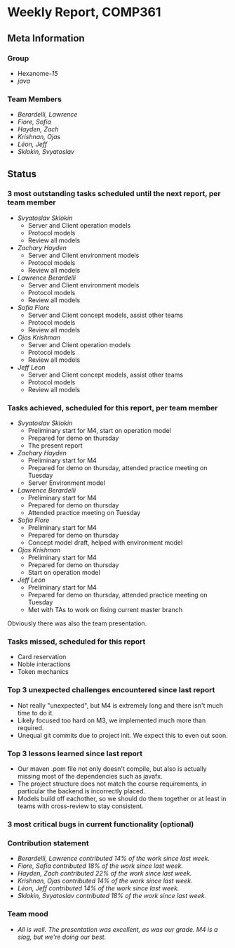 # Weekly Report, COMP361

## Meta Information

### Group

 * Hexanome-*15*
 * *java*

### Team Members

 * *Berardelli, Lawrence*
 * *Fiore, Sofia*
 * *Hayden, Zach*
 * *Krishnan, Ojas*
 * *Léon, Jeff*
 * *Sklokin, Svyatoslav*

## Status

### 3 most outstanding tasks scheduled until the next report, per team member

* *Svyatoslav Sklokin*
   * Server and Client operation models
   * Protocol models
   * Review all models
 * *Zachary Hayden*
   * Server and Client environment models
   * Protocol models
   * Review all models
 * *Lawrence Berardelli*
   * Server and Client environment models
   * Protocol models
   * Review all models
 * *Sofia Fiore*
   * Server and Client concept models, assist other teams
   * Protocol models
   * Review all models
 * *Ojas Krishman*
   * Server and Client operation models
   * Protocol models
   * Review all models
 * *Jeff Leon*
   * Server and Client concept models, assist other teams
   * Protocol models
   * Review all models

### Tasks achieved, scheduled for this report, per team member

 * *Svyatoslav Sklokin*
   * Preliminary start for M4, start on operation model
   * Prepared for demo on thursday
   * The present report
 * *Zachary Hayden*
   * Preliminary start for M4
   * Prepared for demo on thursday, attended practice meeting on Tuesday
   * Server Environment model
 * *Lawrence Berardelli*
   * Preliminary start for M4
   * Prepared for demo on thursday
   * Attended practice meeting on Tuesday
 * *Sofia Fiore*
   * Preliminary start for M4
   * Prepared for demo on thursday
   * Concept model draft, helped with environment model
 * *Ojas Krishman*
   * Preliminary start for M4
   * Prepared for demo on thursday
   * Start on operation model
 * *Jeff Leon*
   * Preliminary start for M4
   * Prepared for demo on thursday, attended practice meeting on Tuesday
   * Met with TAs to work on fixing current master branch
 
Obviously there was also the team presentation.

### Tasks missed, scheduled for this report

 * Card reservation
 * Noble interactions
 * Token mechanics

### Top 3 unexpected challenges encountered since last report

 * Not really "unexpected", but M4 is extremely long and there isn't much time to do it.
 * Likely focused too hard on M3, we implemented much more than required.
 * Unequal git commits due to project init. We expect this to even out soon.

### Top 3 lessons learned since last report

 * Our maven .pom file not only doesn't compile, but also is actually missing most of the dependencies such as javafx.
 * The project structure does not match the course requirements, in particular the backend is incorrectly placed.
 * Models build off eachother, so we should do them together or at least in teams with cross-review to stay consistent.


### 3 most critical bugs in current functionality (optional)


### Contribution statement

 * *Berardelli, Lawrence contributed 14% of the work since last week.*
 * *Fiore, Sofia contributed 18% of the work since last week.*
 * *Hayden, Zach contributed 22% of the work since last week.*
 * *Krishnan, Ojas contributed 14% of the work since last week.*
 * *Léon, Jeff contributed 14% of the work since last week.*
 * *Sklokin, Svyatoslav contributed 18% of the work since last week.*

### Team mood

 * *All is well. The presentation was excellent, as was our grade. M4 is a slog, but we're doing our best.*
